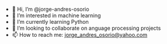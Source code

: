 - 👋 Hi, I’m @jorge-andres-osorio
- 👀 I’m interested in machine learning
- 🌱 I’m currently learning Python
- 💞️ I’m looking to collaborate on anguage processing projects
- 📫 How to reach me: jorge_andres_osorio@yahoo.com

<!---
jorge-andres-osorio/jorge-andres-osorio is a ✨ special ✨ repository because its `README.md` (this file) appears on your GitHub profile.
You can click the Preview link to take a look at your changes.
--->
